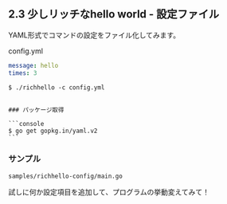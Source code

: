 ## 2.3 少しリッチなhello world - 設定ファイル

YAML形式でコマンドの設定をファイル化してみます。

config.yml

```yaml
message: hello
times: 3
```

```console
$ ./richhello -c config.yml
```

~~~

### パッケージ取得

```console
$ go get gopkg.in/yaml.v2
```

~~~

### サンプル

`samples/richhello-config/main.go`

試しに何か設定項目を追加して、プログラムの挙動変えてみて！
